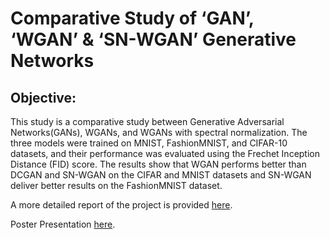 # Comparative Study of ‘GAN’, ‘WGAN’ & ‘SN-WGAN’ Generative Networks 

## Objective:
This study is a comparative study between Generative
Adversarial Networks(GANs), WGANs, and WGANs with
spectral normalization. The three models were trained on
MNIST, FashionMNIST, and CIFAR-10 datasets, and their
performance was evaluated using the Frechet Inception Distance (FID) score. The results show that WGAN performs
better than DCGAN and SN-WGAN on the CIFAR and
MNIST datasets and SN-WGAN deliver better results on
the FashionMNIST dataset.

A more detailed report of the project is provided [here](https://github.com/MiladMt11/deepLearningWGAN/blob/bdd581859a14174388c9326d661c50d26beb05ce/02456___Deep_learning_Project___Report.pdf).

Poster Presentation [here](https://github.com/MiladMt11/deepLearningWGAN/blob/bdd581859a14174388c9326d661c50d26beb05ce/DL_Poster.pdf).
